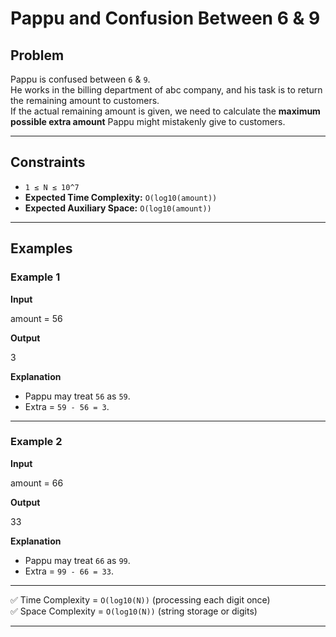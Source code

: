 # Pappu and Confusion Between 6 & 9

## Problem
Pappu is confused between `6` & `9`.  
He works in the billing department of abc company, and his task is to return the remaining amount to customers.  
If the actual remaining amount is given, we need to calculate the **maximum possible extra amount** Pappu might mistakenly give to customers.

---

## Constraints
- `1 ≤ N ≤ 10^7`
- **Expected Time Complexity:** `O(log10(amount))`  
- **Expected Auxiliary Space:** `O(log10(amount))`

---

## Examples

### Example 1
**Input**

amount = 56

**Output**

3

**Explanation**
- Pappu may treat `56` as `59`.
- Extra = `59 - 56 = 3`.

---

### Example 2
**Input**

amount = 66

**Output**

33

**Explanation**
- Pappu may treat `66` as `99`.
- Extra = `99 - 66 = 33`.

---

✅ Time Complexity = `O(log10(N))` (processing each digit once)  
✅ Space Complexity = `O(log10(N))` (string storage or digits)

---
